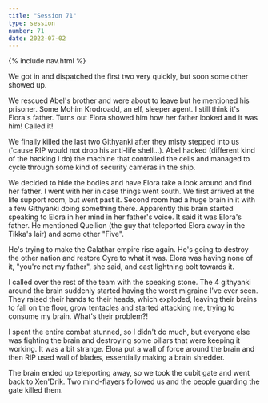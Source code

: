 ```yaml
---
title: "Session 71"
type: session
number: 71
date: 2022-07-02
---
```


{% include nav.html %}

We got in and dispatched the first two very quickly, but soon some other showed up.

We rescued Abel's brother and were about to leave but he mentioned his prisoner. Some Mohim Krodroadd, an elf, sleeper agent. I still think it's Elora's father. Turns out Elora showed him how her father looked and it was him! Called it!

We finally killed the last two Githyanki after they misty stepped into us ('cause RIP would not drop his anti-life shell…). Abel hacked (different kind of the hacking I do) the machine that controlled the cells and managed to cycle through some kind of security cameras in the ship.

We decided to hide the bodies and have Elora take a look around and find her father. I went with her in case things went south. We first arrived at the life support room, but went past it. Second room had a huge brain in it with a few Githyanki doing something there. Apparently this brain started speaking to Elora in her mind in her father's voice. It said it was Elora's father. He mentioned Quellion (the guy that teleported Elora away in the Tikka's lair) and some other "Five".

He's trying to make the Galathar empire rise again. He's going to destroy the other nation and restore Cyre to what it was. Elora was having none of it, "you're not my father", she said, and cast lightning bolt towards it.

I called over the rest of the team with the speaking stone. The 4 githyanki around the brain suddenly started having the worst migraine I've ever seen. They raised their hands to their heads, which exploded, leaving their brains to fall on the floor, grow tentacles and started attacking me, trying to consume my brain. What's their problem?!

I spent the entire combat stunned, so I didn't do much, but everyone else was fighting the brain and destroying some pillars that were keeping it working. It was a bit strange. Elora put a wall of force around the brain and then RIP used wall of blades, essentially making a brain shredder.

The brain ended up teleporting away, so we took the cubit gate and went back to Xen'Drik. Two mind-flayers followed us and the people guarding the gate killed them.
